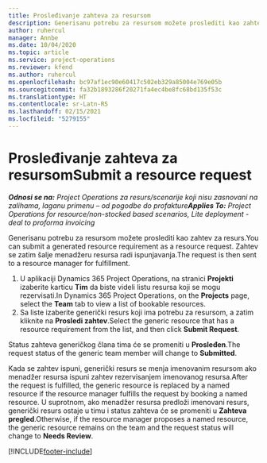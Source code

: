 ```yaml
---
title: Prosleđivanje zahteva za resursom
description: Generisanu potrebu za resursom možete proslediti kao zahtev za resurs. Zahtev se zatim šalje menadžeru resursa radi ispunjavanja.
author: ruhercul
manager: Annbe
ms.date: 10/04/2020
ms.topic: article
ms.service: project-operations
ms.reviewer: kfend
ms.author: ruhercul
ms.openlocfilehash: bc97af1ec90e60417c502eb329a85004e769e05b
ms.sourcegitcommit: fa32b1893286f20271fa4ec4be8fc68bd135f53c
ms.translationtype: HT
ms.contentlocale: sr-Latn-RS
ms.lasthandoff: 02/15/2021
ms.locfileid: "5279155"
---
```

# <a name="submit-a-resource-request"></a><span data-ttu-id="e8281-104">Prosleđivanje zahteva za resursom</span><span class="sxs-lookup"><span data-stu-id="e8281-104">Submit a resource request</span></span>

<span data-ttu-id="e8281-105">_**Odnosi se na:** Project Operations za resurs/scenarije koji nisu zasnovani na zalihama, laganu primenu – od pogodbe do profakture_</span><span class="sxs-lookup"><span data-stu-id="e8281-105">_**Applies To:** Project Operations for resource/non-stocked based scenarios, Lite deployment - deal to proforma invoicing_</span></span>

<span data-ttu-id="e8281-106">Generisanu potrebu za resursom možete proslediti kao zahtev za resurs.</span><span class="sxs-lookup"><span data-stu-id="e8281-106">You can submit a generated resource requirement as a resource request.</span></span> <span data-ttu-id="e8281-107">Zahtev se zatim šalje menadžeru resursa radi ispunjavanja.</span><span class="sxs-lookup"><span data-stu-id="e8281-107">The request is then sent to a resource manager for fulfillment.</span></span>

1. <span data-ttu-id="e8281-108">U aplikaciji Dynamics 365 Project Operations, na stranici **Projekti** izaberite karticu **Tim** da biste videli listu resursa koji se mogu rezervisati.</span><span class="sxs-lookup"><span data-stu-id="e8281-108">In Dynamics 365 Project Operations, on the **Projects** page, select the **Team** tab to view a list of bookable resources.</span></span> 
2. <span data-ttu-id="e8281-109">Sa liste izaberite generički resurs koji ima potrebu za resursom, a zatim kliknite na **Prosledi zahtev**.</span><span class="sxs-lookup"><span data-stu-id="e8281-109">Select the generic resource that has a resource requirement from the list, and then click **Submit Request**.</span></span>

<span data-ttu-id="e8281-110">Status zahteva generičkog člana tima će se promeniti u **Prosleđen**.</span><span class="sxs-lookup"><span data-stu-id="e8281-110">The request status of the generic team member will change to **Submitted**.</span></span>

<span data-ttu-id="e8281-111">Kada se zahtev ispuni, generički resurs se menja imenovanim resursom ako menadžer resursa ispuni zahtev rezervisanjem imenovanog resursa.</span><span class="sxs-lookup"><span data-stu-id="e8281-111">After the request is fulfilled, the generic resource is replaced by a named resource if the resource manager fulfills the request by booking a named resource.</span></span> <span data-ttu-id="e8281-112">U suprotnom, ako menadžer resursa predloži imenovani resurs, generički resurs ostaje u timu i status zahteva će se promeniti u **Zahteva pregled**.</span><span class="sxs-lookup"><span data-stu-id="e8281-112">Otherwise, if the resource manager proposes a named resource, the generic resource remains on the team and the request status will change to **Needs Review**.</span></span>


[!INCLUDE[footer-include](../includes/footer-banner.md)]
